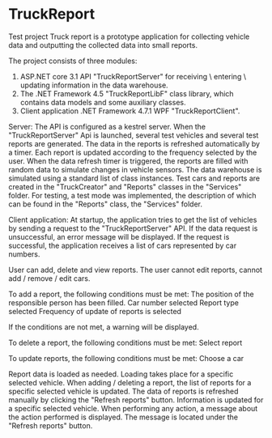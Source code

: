 # TruckReport

Test project
Truck report is a prototype application for collecting vehicle data and outputting the collected data into small reports.

The project consists of three modules:
1. ASP.NET core 3.1 API "TruckReportServer" for receiving \ entering \ updating information in the data warehouse.
2. The .NET Framework 4.5 "TruckReportLibF" class library, which contains data models and some auxiliary classes.
3. Client application .NET Framework 4.7.1 WPF "TruckReportClient".

Server:
The API is configured as a kestrel server.
When the "TruckReportServer" Api is launched, several test vehicles and several test reports are generated.
The data in the reports is refreshed automatically by a timer.
Each report is updated according to the frequency selected by the user.
When the data refresh timer is triggered, the reports are filled with random data to simulate changes in vehicle sensors.
The data warehouse is simulated using a standard list of class instances.
Test cars and reports are created in the "TruckCreator" and "Reports" classes in the "Services" folder.
For testing, a test mode was implemented, the description of which can be found in the "Reports" class, the "Services" folder.

Client application:
At startup, the application tries to get the list of vehicles by sending a request to the "TruckReportServer" API.
If the data request is unsuccessful, an error message will be displayed.
If the request is successful, the application receives a list of cars represented by car numbers.

User can add, delete and view reports. The user cannot edit reports, cannot add / remove / edit cars.

To add a report, the following conditions must be met:
  The position of the responsible person has been filled.
  Car number selected
  Report type selected
  Frequency of update of reports is selected
  
If the conditions are not met, a warning will be displayed.

To delete a report, the following conditions must be met:
  Select report
  
To update reports, the following conditions must be met:
  Choose a car

Report data is loaded as needed. Loading takes place for a specific selected vehicle.
When adding / deleting a report, the list of reports for a specific selected vehicle is updated.
The data of reports is refreshed manually by clicking the "Refresh reports" button. Information is updated for a specific selected vehicle.
When performing any action, a message about the action performed is displayed. The message is located under the "Refresh reports" button.
